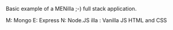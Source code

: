 Basic example of a MENilla ;-) full stack application.

M: Mongo
E: Express
N: Node.JS
illa : Vanilla JS HTML and CSS
